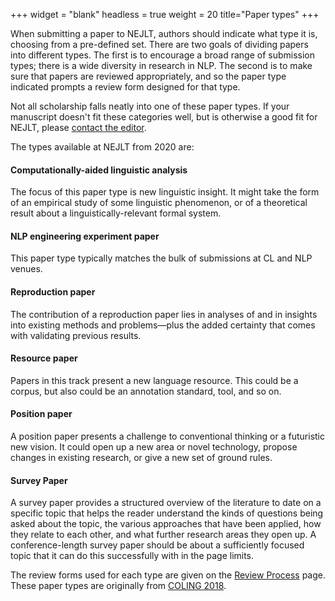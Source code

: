 +++
widget = "blank"
headless = true
weight = 20
title="Paper types"
+++

When submitting a paper to NEJLT, authors should indicate what type it is, choosing from a pre-defined set. There are two goals of dividing papers into different types. The first is to encourage a broad range of submission types; there is a wide diversity in research in NLP. The second is to make sure that papers are reviewed appropriately, and so the paper type indicated prompts a  review form designed for that type.

Not all scholarship falls neatly into one of these paper types. If your manuscript doesn't fit these categories well, but is otherwise a good fit for NEJLT, please [contact the editor](https://www.nejlt.org/contact/).

The types available at NEJLT from 2020 are:

#### Computationally-aided linguistic analysis

The focus of this paper type is new linguistic insight. It might take the form of an empirical study of some linguistic phenomenon, or of a theoretical result about a linguistically-relevant formal system.

#### NLP engineering experiment paper

This paper type typically matches the bulk of submissions at CL and NLP venues.

#### Reproduction paper

The contribution of a reproduction paper lies in analyses of and in insights into existing methods and problems—plus the added certainty that comes with validating previous results.

#### Resource paper

Papers in this track present a new language resource. This could be a corpus, but also could be an annotation standard, tool, and so on.

#### Position paper

A position paper presents a challenge to conventional thinking or a futuristic new vision. It could open up a new area or novel technology, propose changes in existing research, or give a new set of ground rules.

#### Survey Paper

A survey paper provides a structured overview of the literature to date on a specific topic that helps the reader understand the kinds of questions being asked about the topic, the various approaches that have been applied, how they relate to each other, and what further research areas they open up. A conference-length survey paper should be about a sufficiently focused topic that it can do this successfully with in the page limits.


The review forms used for each type are given on the [Review Process](/review/#forms) page.
These paper types are originally from [COLING 2018](http://coling2018.org/paper-types/). 
